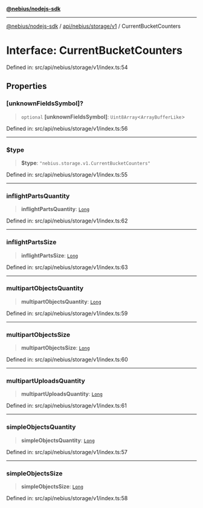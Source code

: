 [**@nebius/nodejs-sdk**](../../../../../README.md)

---

[@nebius/nodejs-sdk](../../../../../README.md) / [api/nebius/storage/v1](../README.md) / CurrentBucketCounters

# Interface: CurrentBucketCounters

Defined in: src/api/nebius/storage/v1/index.ts:54

## Properties

### \[unknownFieldsSymbol\]?

> `optional` **\[unknownFieldsSymbol\]**: `Uint8Array`\<`ArrayBufferLike`\>

Defined in: src/api/nebius/storage/v1/index.ts:56

---

### $type

> **$type**: `"nebius.storage.v1.CurrentBucketCounters"`

Defined in: src/api/nebius/storage/v1/index.ts:55

---

### inflightPartsQuantity

> **inflightPartsQuantity**: [`Long`](../../../../../runtime/protos/core/classes/Long.md)

Defined in: src/api/nebius/storage/v1/index.ts:62

---

### inflightPartsSize

> **inflightPartsSize**: [`Long`](../../../../../runtime/protos/core/classes/Long.md)

Defined in: src/api/nebius/storage/v1/index.ts:63

---

### multipartObjectsQuantity

> **multipartObjectsQuantity**: [`Long`](../../../../../runtime/protos/core/classes/Long.md)

Defined in: src/api/nebius/storage/v1/index.ts:59

---

### multipartObjectsSize

> **multipartObjectsSize**: [`Long`](../../../../../runtime/protos/core/classes/Long.md)

Defined in: src/api/nebius/storage/v1/index.ts:60

---

### multipartUploadsQuantity

> **multipartUploadsQuantity**: [`Long`](../../../../../runtime/protos/core/classes/Long.md)

Defined in: src/api/nebius/storage/v1/index.ts:61

---

### simpleObjectsQuantity

> **simpleObjectsQuantity**: [`Long`](../../../../../runtime/protos/core/classes/Long.md)

Defined in: src/api/nebius/storage/v1/index.ts:57

---

### simpleObjectsSize

> **simpleObjectsSize**: [`Long`](../../../../../runtime/protos/core/classes/Long.md)

Defined in: src/api/nebius/storage/v1/index.ts:58

